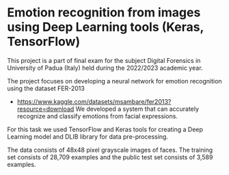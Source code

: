 # Emotion recognition from images using Deep Learning tools (Keras, TensorFlow)

This project is a part of final exam for the subject Digital Forensics in University of Padua (Italy) held during the 2022/2023 academic year.

The project focuses on developing a neural network for emotion recognition using the dataset FER-2013
 - https://www.kaggle.com/datasets/msambare/fer2013?resource=download
We developed a system that can accurately recognize and classify emotions from facial expressions.

For this task we used TensorFlow and Keras tools for creating a Deep Learning model and DLIB library for data pre-processing.

The data consists of 48x48 pixel grayscale images of faces. 
The training set consists of 28,709 examples and the public test set consists of 3,589 examples.
